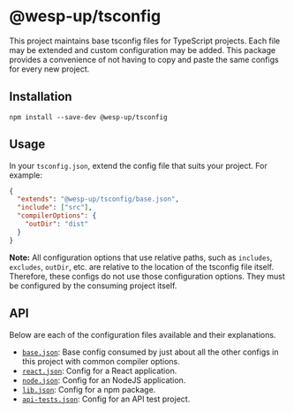 # @wesp-up/tsconfig

This project maintains base tsconfig files for TypeScript projects. Each file may be extended and custom configuration may be added. This package provides a convenience of not having to copy and paste the same configs for every new project.

## Installation

```shell
npm install --save-dev @wesp-up/tsconfig
```

## Usage

In your `tsconfig.json`, extend the config file that suits your project. For example:

```json
{
  "extends": "@wesp-up/tsconfig/base.json",
  "include": ["src"],
  "compilerOptions": {
    "outDir": "dist"
  }
}
```

**Note:** All configuration options that use relative paths, such as `includes`, `excludes`, `outDir`, etc. are relative to the location of the tsconfig file itself. Therefore, these configs do not use those configuration options. They must be configured by the consuming project itself.

## API

Below are each of the configuration files available and their explanations.

- [`base.json`](./base.json): Base config consumed by just about all the other configs in this project with common compiler options.
- [`react.json`](./react.json): Config for a React application.
- [`node.json`](./node.json): Config for an NodeJS application.
- [`lib.json`](./lib.json): Config for a npm package.
- [`api-tests.json`](./api-tests.json): Config for an API test project.
